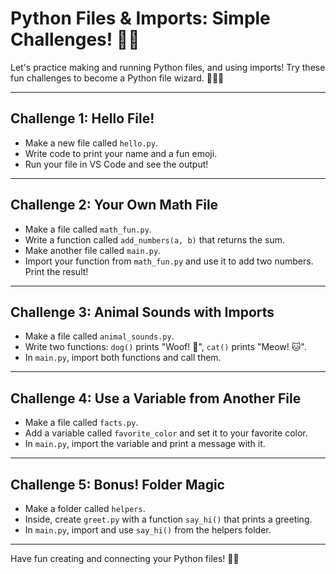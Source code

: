 # Python Files & Imports: Simple Challenges! 🐍📄

Let's practice making and running Python files, and using imports! Try these fun challenges to become a Python file wizard. 🧙‍♂️✨

---

## Challenge 1: Hello File!
- Make a new file called `hello.py`.
- Write code to print your name and a fun emoji.
- Run your file in VS Code and see the output!

---

## Challenge 2: Your Own Math File
- Make a file called `math_fun.py`.
- Write a function called `add_numbers(a, b)` that returns the sum.
- Make another file called `main.py`.
- Import your function from `math_fun.py` and use it to add two numbers. Print the result!

---

## Challenge 3: Animal Sounds with Imports
- Make a file called `animal_sounds.py`.
- Write two functions: `dog()` prints "Woof! 🐶", `cat()` prints "Meow! 🐱".
- In `main.py`, import both functions and call them.

---

## Challenge 4: Use a Variable from Another File
- Make a file called `facts.py`.
- Add a variable called `favorite_color` and set it to your favorite color.
- In `main.py`, import the variable and print a message with it.

---

## Challenge 5: Bonus! Folder Magic
- Make a folder called `helpers`.
- Inside, create `greet.py` with a function `say_hi()` that prints a greeting.
- In `main.py`, import and use `say_hi()` from the helpers folder.

---

Have fun creating and connecting your Python files! 🎉🐍
